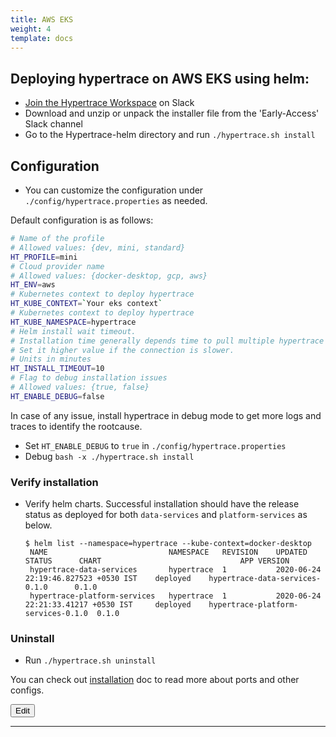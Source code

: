 ```yaml
---
title: AWS EKS
weight: 4
template: docs
---
```


## Deploying hypertrace on AWS EKS using helm:

- [Join the Hypertrace Workspace](https://www.hypertrace.org/get-started) on Slack
- Download and unzip or unpack the installer file from the 'Early-Access' Slack channel 
- Go to the Hypertrace-helm directory and run `./hypertrace.sh install`

## Configuration
- You can customize the configuration under `./config/hypertrace.properties` as needed.  

Default configuration is as follows:
```bash
# Name of the profile
# Allowed values: {dev, mini, standard}
HT_PROFILE=mini
# Cloud provider name
# Allowed values: {docker-desktop, gcp, aws}
HT_ENV=aws
# Kubernetes context to deploy hypertrace
HT_KUBE_CONTEXT=`Your eks context`
# Kubernetes context to deploy hypertrace
HT_KUBE_NAMESPACE=hypertrace
# Helm install wait timeout.
# Installation time generally depends time to pull multiple hypertrace images from the repository.
# Set it higher value if the connection is slower.
# Units in minutes
HT_INSTALL_TIMEOUT=10
# Flag to debug installation issues
# Allowed values: {true, false}
HT_ENABLE_DEBUG=false
```
In case of any issue, install hypertrace in debug mode to get more logs and traces to identify the rootcause.
- Set `HT_ENABLE_DEBUG` to `true` in `./config/hypertrace.properties`
- Debug `bash -x ./hypertrace.sh install`

### Verify installation

- Verify helm charts. Successful installation should have the release status as deployed for both `data-services` and `platform-services` as below.
    ``` shell script
    $ helm list --namespace=hypertrace --kube-context=docker-desktop               
     NAME                        	NAMESPACE 	REVISION	UPDATED                             	STATUS  	CHART                             	APP VERSION
     hypertrace-data-services    	hypertrace	1       	2020-06-24 22:19:46.827523 +0530 IST	deployed	hypertrace-data-services-0.1.0    	0.1.0
     hypertrace-platform-services	hypertrace	1       	2020-06-24 22:21:33.41217 +0530 IST 	deployed	hypertrace-platform-services-0.1.0	0.1.0
    ```

### Uninstall
- Run `./hypertrace.sh uninstall`

You can check out [installation](https://docs.hypertrace.org/getting-started/) doc to read more about ports and other configs. 


<a href="https://github.com/hypertrace/hypertrace-docs-website/tree/master/src/pages/deployments/aws.md">
<button type="button">Edit</button></a>

***

